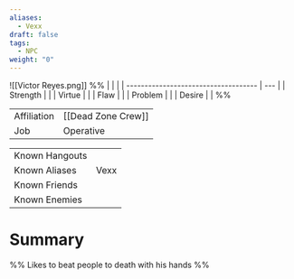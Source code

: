 ```yaml
---
aliases:
  - Vexx
draft: false
tags:
  - NPC
weight: "0"
---
```


![[Victor Reyes.png]]
%%
|                                      |     |
| ------------------------------------ | --- |
| <span class="leftTH">Strength</span> |     |
| <span class="leftTH">Virtue</span>   |     |
| <span class="leftTH">Flaw</span>     |     |
| <span class="leftTH">Problem</span>  |     |
| <span class="leftTH">Desire</span>   |     |
%%

|                                         |                    |
| --------------------------------------- | ------------------ |
| <span class="leftTH">Affiliation</span> | [[Dead Zone Crew]] |
| <span class="leftTH">Job</span>         | Operative          |

|                                            |      |
| ------------------------------------------ | ---- |
| <span class="leftTH">Known Hangouts</span> |      |
| <span class="leftTH">Known Aliases</span>  | Vexx |
| <span class="leftTH">Known Friends</span>  |      |
| <span class="leftTH">Known Enemies</span>  |      |
# Summary
%%
Likes to beat people to death with his hands
%%